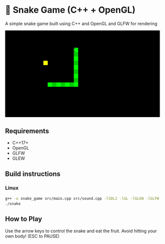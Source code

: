 # 🐍 Snake Game (C++ + OpenGL)

A simple snake game built using C++ and OpenGL and GLFW for rendering

![Game](assets/media/game.gif)

## Requirements

- C++17+
- OpenGL
- GLFW
- GLEW

## Build instructions

### Linux

```bash
g++ -o snake_game src/main.cpp src/sound.cpp -lSDL2 -lGL -lGLEW -lGLFW
./snake
```

## How to Play
Use the arrow keys to control the snake and eat the fruit. Avoid hitting your own body! (ESC to PAUSE)
